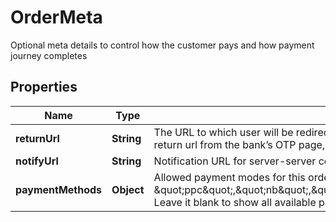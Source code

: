 

# OrderMeta

Optional meta details to control how the customer pays and how payment journey completes

## Properties

| Name | Type | Description | Notes |
|------------ | ------------- | ------------- | -------------|
|**returnUrl** | **String** | The URL to which user will be redirected to after the payment on bank OTP page. Maximum length: 250. The return_url must contain placeholder {order_id}. When redirecting the customer back to the return url from the bank’s OTP page, Cashfree will replace this placeholder with the actual value for that order. |  [optional] |
|**notifyUrl** | **String** | Notification URL for server-server communication. Useful when user&#39;s connection drops while re-directing. NotifyUrl should be an https URL. Maximum length: 250. |  [optional] |
|**paymentMethods** | **Object** | Allowed payment modes for this order. Pass comma-separated values among following options - \&quot;cc\&quot;, \&quot;dc\&quot;, \&quot;ccc\&quot;, \&quot;ppc\&quot;,\&quot;nb\&quot;,\&quot;upi\&quot;,\&quot;paypal\&quot;,\&quot;app\&quot;,\&quot;paylater\&quot;,\&quot;cardlessemi\&quot;,\&quot;dcemi\&quot;,\&quot;ccemi\&quot;,\&quot;banktransfer\&quot;. Leave it blank to show all available payment methods |  [optional] |



